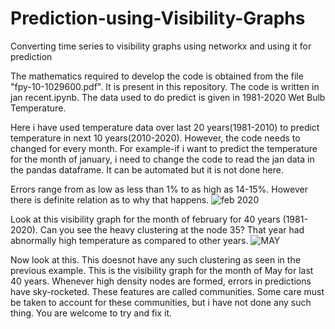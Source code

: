 # Prediction-using-Visibility-Graphs
Converting time series to visibility graphs using networkx and using it for prediction

The mathematics required to develop the code is obtained from the file "fpy-10-1029600.pdf". It is present in this repository. The code is written in jan recent.ipynb. The data used to do predict is given in 1981-2020 Wet Bulb Temperature. 

Here i have used temperature data over last 20 years(1981-2010) to predict temperature in next 10 years(2010-2020). However, the code needs to changed for every month. For example-if i want to predict the temperature for the month of january, i need to change the code to read the jan data in the pandas dataframe. It can be automated but it is not done here.

Errors range from as low as less than 1% to as high as 14-15%. However there is definite relation as to why that happens. ![feb 2020](https://github.com/nishantdey12/Prediction-using-Visibility-Graphs/assets/97585193/022d00c1-76c7-44f8-9976-46c5ffae2b62)

Look at this visibility graph for the month of february for 40 years (1981-2020). Can you see the heavy clustering at the node 35? That year had abnormally high temperature as compared to other years. 
![MAY](https://github.com/nishantdey12/Prediction-using-Visibility-Graphs/assets/97585193/9495d818-9c2a-42e7-b812-6317cca78e71)

Now look at this. This doesnot have any such clustering as seen in the previous example. This is the visibility graph for the month of May for last 40 years.
Whenever high density nodes are formed, errors in predictions have sky-rocketed. These features are called communities. Some care must be taken to account for these communities, but i have not done any such thing. You are welcome to try and fix it.

